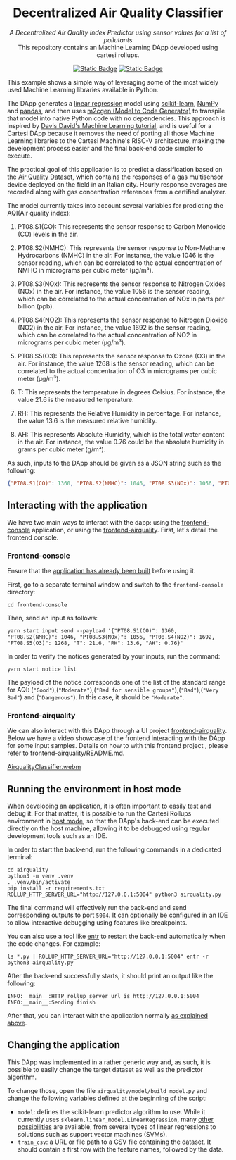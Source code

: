 <div align="center">
    <h1>Decentralized Air Quality Classifier</h1>
    <i>A Decentralized Air Quality Index Predictor using sensor values for a list of pollutants</i>
</div>
<div align="center">
  This repository contains an Machine Learning DApp developed using cartesi rollups.
</div>

<div align="center">
  
  <a href="">[![Static Badge](https://img.shields.io/badge/cartesi--rollups-1.0.0-5bd1d7)](https://docs.cartesi.io/cartesi-rollups/)</a>
  <a href="">[![Static Badge](https://img.shields.io/badge/python-3.11-yellow)](https://www.python.org/)</a>
</div>

This example shows a simple way of leveraging some of the most widely used Machine Learning libraries available in Python.

The DApp generates a [linear regression](https://en.wikipedia.org/wiki/Logistic_regression) model using [scikit-learn](https://scikit-learn.org/), [NumPy](https://numpy.org/) and [pandas](https://pandas.pydata.org/), and then uses [m2cgen (Model to Code Generator)](https://github.com/BayesWitnesses/m2cgen) to transpile that model into native Python code with no dependencies.
This approach is inspired by [Davis David's Machine Learning tutorial](https://www.freecodecamp.org/news/transform-machine-learning-models-into-native-code-with-zero-dependencies/), and is useful for a Cartesi DApp because it removes the need of porting all those Machine Learning libraries to the Cartesi Machine's RISC-V architecture, making the development process easier and the final back-end code simpler to execute.

The practical goal of this application is to predict a classification based on the [Air Quality Dataset](https://www.kaggle.com/datasets/fedesoriano/air-quality-data-set/), which contains the responses of a gas multisensor device deployed on the field in an Italian city. Hourly response averages are recorded along with gas concentration references from a certified analyzer.

The model currently takes into account several variables for predicting the AQI(Air quality index):

1. PT08.S1(CO): This represents the sensor response to Carbon Monoxide (CO) levels in the air.

2. PT08.S2(NMHC): This represents the sensor response to Non-Methane Hydrocarbons (NMHC) in the air. For instance, the value 1046 is the sensor reading, which can be correlated to the actual concentration of NMHC in micrograms per cubic meter (µg/m³).

3. PT08.S3(NOx): This represents the sensor response to Nitrogen Oxides (NOx) in the air. For instance, the value 1056 is the sensor reading, which can be correlated to the actual concentration of NOx in parts per billion (ppb).

4. PT08.S4(NO2): This represents the sensor response to Nitrogen Dioxide (NO2) in the air. For instance, the value 1692 is the sensor reading, which can be correlated to the actual concentration of NO2 in micrograms per cubic meter (µg/m³).

5. PT08.S5(O3): This represents the sensor response to Ozone (O3) in the air. For instance, the value 1268 is the sensor reading, which can be correlated to the actual concentration of O3 in micrograms per cubic meter (µg/m³).

6. T: This represents the temperature in degrees Celsius. For instance, the value 21.6 is the measured temperature.

7. RH: This represents the Relative Humidity in percentage. For instance, the value 13.6 is the measured relative humidity.

8. AH: This represents Absolute Humidity, which is the total water content in the air. For instance, the value 0.76 could be the absolute humidity in grams per cubic meter (g/m³).

As such, inputs to the DApp should be given as a JSON string such as the following:

```json
{"PT08.S1(CO)": 1360, "PT08.S2(NMHC)": 1046, "PT08.S3(NOx)": 1056, "PT08.S4(NO2)": 1692, "PT08.S5(O3)": 1268, "T": 21.6, "RH": 13.6, "AH": 0.76}
```

## Interacting with the application

We have two main ways to interact with the dapp: using the [frontend-console](../frontend-console) application, or using the [frontend-airquality](../frontend-airquality). First, let's detail the frontend console.

### Frontend-console

Ensure that the [application has already been built](../frontend-console/README.md#building) before using it.

First, go to a separate terminal window and switch to the `frontend-console` directory:

```shell
cd frontend-console
```

Then, send an input as follows:

```shell
yarn start input send --payload '{"PT08.S1(CO)": 1360, "PT08.S2(NMHC)": 1046, "PT08.S3(NOx)": 1056, "PT08.S4(NO2)": 1692, "PT08.S5(O3)": 1268, "T": 21.6, "RH": 13.6, "AH": 0.76}'
```

In order to verify the notices generated by your inputs, run the command:

```shell
yarn start notice list
```

The payload of the notice corresponds one of the list of the standard range for AQI: (`"Good"`),(`"Moderate"`),(`"Bad for sensible groups"`),(`"Bad"`),(`"Very Bad"`) and (`"Dangerous"`).
In this case, it should be `"Moderate"`.


### Frontend-airquality

We can also interact with this DApp through a UI project [frontend-airquality](../frontend-airquality). Below we have a video showcase of the frontend interacting with the DApp for some input samples. Details on how to with this frontend project , please refer to frontend-airquality/README.md. 

[AirqualityClassifier.webm](https://github.com/MarcusSouzaLocus/rollups-examples/assets/101931038/e3cd598e-ebbd-4027-a6e2-2811084fc8b2)


## Running the environment in host mode

When developing an application, it is often important to easily test and debug it. For that matter, it is possible to run the Cartesi Rollups environment in [host mode](../README.md#host-mode), so that the DApp's back-end can be executed directly on the host machine, allowing it to be debugged using regular development tools such as an IDE.

In order to start the back-end, run the following commands in a dedicated terminal:

```shell
cd airquality
python3 -m venv .venv
. .venv/bin/activate
pip install -r requirements.txt
ROLLUP_HTTP_SERVER_URL="http://127.0.0.1:5004" python3 airquality.py
```

The final command will effectively run the back-end and send corresponding outputs to port `5004`.
It can optionally be configured in an IDE to allow interactive debugging using features like breakpoints.

You can also use a tool like [entr](https://eradman.com/entrproject/) to restart the back-end automatically when the code changes. For example:

```shell
ls *.py | ROLLUP_HTTP_SERVER_URL="http://127.0.0.1:5004" entr -r python3 airquality.py
```

After the back-end successfully starts, it should print an output like the following:

```log
INFO:__main__:HTTP rollup_server url is http://127.0.0.1:5004
INFO:__main__:Sending finish
```

After that, you can interact with the application normally [as explained above](#interacting-with-the-application).

## Changing the application

This DApp was implemented in a rather generic way and, as such, it is possible to easily change the target dataset as well as the predictor algorithm.

To change those, open the file `airquality/model/build_model.py` and change the following variables defined at the beginning of the script:

- `model`: defines the scikit-learn predictor algorithm to use. While it currently uses `sklearn.linear_model.LinearRegression`, many [other possibilities](https://scikit-learn.org/stable/modules/classes.html) are available, from several types of linear regressions to solutions such as support vector machines (SVMs).
- `train_csv`: a URL or file path to a CSV file containing the dataset. It should contain a first row with the feature names, followed by the data.
